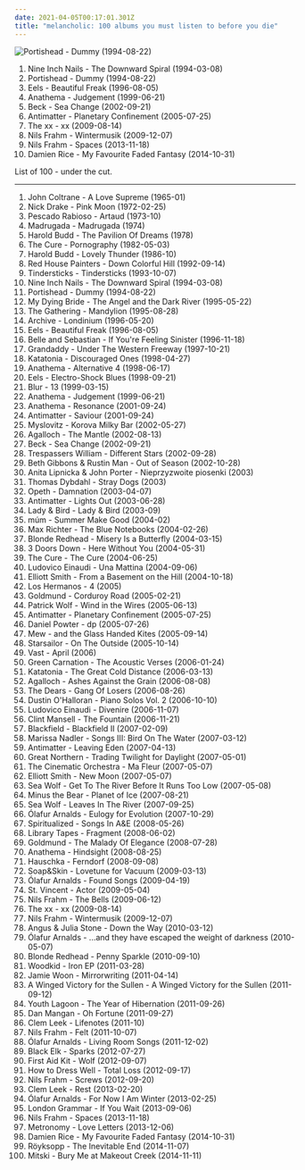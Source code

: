 ```yaml
---
date: 2021-04-05T00:17:01.301Z
title: "melancholic: 100 albums you must listen to before you die"
---
```

![Portishead - Dummy (1994-08-22)](http://coverartarchive.org/release/87888070-1b25-4830-aebc-dee490058b74/2550628489-500.jpg "Portishead - Dummy (1994-08-22)")
<ol class="albums">
<li data-cover="http://coverartarchive.org/release/ab64976f-52a8-44e7-9aa3-d6703604bc2f/7159970718-500.jpg" data-tags="industrial, industrial rock" role="button">Nine Inch Nails - The Downward Spiral (1994-03-08)</li>
<li data-cover="http://coverartarchive.org/release/87888070-1b25-4830-aebc-dee490058b74/2550628489-500.jpg" data-tags="trip-hop" role="button">Portishead - Dummy (1994-08-22)</li>
<li data-cover="http://coverartarchive.org/release/31c452b7-6fc4-39eb-9a0c-1f349328c745/11388472171-500.jpg" data-tags="alternative, rock, alternative rock, indie rock, 90s" role="button">Eels - Beautiful Freak (1996-08-05)</li>
<li data-cover="https://img.discogs.com/bXYl9l3hLH72MLJyrk8HBCnYvW8=/fit-in/600x600/filters:strip_icc():format(jpeg):mode_rgb():quality(90)/discogs-images/R-371766-1443128950-1064.jpeg.jpg" data-tags="progressive rock" role="button">Anathema - Judgement (1999-06-21)</li>
<li data-cover="http://coverartarchive.org/release/09dc8894-bb52-4edd-a31b-e74e30753a44/7066111416-500.jpg" data-tags="singer-songwriter, acoustic, beck" role="button">Beck - Sea Change (2002-09-21)</li>
<li data-cover="http://coverartarchive.org/release/927f72a8-a1d7-3a78-8e5d-2cb81a9b38a5/936766829-500.jpg" data-tags="melancholic" role="button">Antimatter - Planetary Confinement (2005-07-25)</li>
<li data-cover="http://coverartarchive.org/release/2d9f9aac-1884-3939-a3b7-01437151e495/7167631451-500.jpg" data-tags="indie" role="button">The xx - xx (2009-08-14)</li>
<li data-cover="http://coverartarchive.org/release/40180f9e-b9c1-4bc4-958c-1499bfa3d3ea/19110230455-500.jpg" data-tags="modern classical, contemporary classical, neoclassical, post-classical, neo-classical, piano" role="button">Nils Frahm - Wintermusik (2009-12-07)</li>
<li data-cover="http://coverartarchive.org/release/18992f07-6b19-4d6f-8083-4e5204a153de/7220911774-500.jpg" data-tags="piano, contemporary classical, post-classical, modern classical, neo-classical, neoclassical, ambient, alternative, cinematic, melancholy, minimalism, melancholic, experimental-ambient, minimal ambient, minimalist, modern composition, piano ambient, contemporary piano, ambient piano, minimal piano" role="button">Nils Frahm - Spaces (2013-11-18)</li>
<li data-cover="http://coverartarchive.org/release/a5bb7a1b-f162-44a0-b833-69fb8bf13125/8706849113-500.jpg" data-tags="folk, acoustic, indie folk" role="button">Damien Rice - My Favourite Faded Fantasy (2014-10-31)</li>
</ol>
List of 100 - under the cut.
<!-- more -->

_________________

<ol class="albums">
<li data-cover="http://coverartarchive.org/release/eb5f77b4-1201-4df8-9d5c-76bc417ebd66/14047816005-500.jpg" data-tags="jazz" role="button">
John Coltrane - A Love Supreme (1965-01)
</li>
<li data-cover="http://coverartarchive.org/release/2a274c12-8785-351a-9155-1d6d2dfde21c/23137783404-500.jpg" data-tags="folk, singer-songwriter" role="button">
Nick Drake - Pink Moon (1972-02-25)
</li>
<li data-cover="http://coverartarchive.org/release/d9ad5347-9829-4fab-ace3-57eba05e7054/20462935528-500.jpg" data-tags="argentina, rock" role="button">
Pescado Rabioso - Artaud (1973-10)
</li>
<li data-cover="https://img.discogs.com/usYj9CbiJnPwv9DvaKruUaBhhc8=/fit-in/485x467/filters:strip_icc():format(jpeg):mode_rgb():quality(90)/discogs-images/R-2125275-1350224639-4039.jpeg.jpg" data-tags="norwegian" role="button">
Madrugada - Madrugada (1974)
</li>
<li data-cover="http://coverartarchive.org/release/9e3742f2-5591-3754-a1b1-6ccae9eeee01/6548227474-500.jpg" data-tags="ambient, contemporary classical, minimalism, piano, minimalist, neoclassical, post-classical, piano ambient, ambient piano" role="button">
Harold Budd - The Pavilion Of Dreams (1978)
</li>
<li data-cover="http://coverartarchive.org/release/b0d6d8ad-02d7-3f08-9128-47c734c2c446/7947353809-500.jpg" data-tags="post-punk, gothic rock" role="button">
The Cure - Pornography (1982-05-03)
</li>
<li data-cover="http://coverartarchive.org/release/f1da6792-3a6a-4e4c-97fc-fc2477b183ef/2906121265-500.jpg" data-tags="ambient, piano, contemporary classical, cinematic, melancholy, minimalism, melancholic, neoclassical, post-classical, piano ambient, contemporary piano, ambient piano" role="button">
Harold Budd - Lovely Thunder (1986-10)
</li>
<li data-cover="https://img.discogs.com/XdGEUQr9zOEDUm5pRfgrU0alURM=/fit-in/600x600/filters:strip_icc():format(jpeg):mode_rgb():quality(90)/discogs-images/R-1528336-1226257392.jpeg.jpg" data-tags="slowcore" role="button">
Red House Painters - Down Colorful Hill (1992-09-14)
</li>
<li data-cover="http://coverartarchive.org/release/c7bc2ec1-d14d-3e88-b96b-1a122e8f1269/25210354175-500.jpg" data-tags="melancholic" role="button">
Tindersticks - Tindersticks (1993-10-07)
</li>
<li data-cover="http://coverartarchive.org/release/ab64976f-52a8-44e7-9aa3-d6703604bc2f/7159970718-500.jpg" data-tags="industrial, industrial rock" role="button">
Nine Inch Nails - The Downward Spiral (1994-03-08)
</li>
<li data-cover="http://coverartarchive.org/release/87888070-1b25-4830-aebc-dee490058b74/2550628489-500.jpg" data-tags="trip-hop" role="button">
Portishead - Dummy (1994-08-22)
</li>
<li data-cover="http://coverartarchive.org/release/26ed17a4-e022-4abc-a11f-23437715f4f8/15399938306-500.jpg" data-tags="doom metal" role="button">
My Dying Bride - The Angel and the Dark River (1995-05-22)
</li>
<li data-cover="https://img.discogs.com/mXmbUGbg8s-pnwDZnxsR5EARqq4=/fit-in/600x600/filters:strip_icc():format(jpeg):mode_rgb():quality(90)/discogs-images/R-4950111-1433873709-1968.jpeg.jpg" data-tags="gothic metal, progressive metal, atmospheric metal" role="button">
The Gathering - Mandylion (1995-08-28)
</li>
<li data-cover="http://coverartarchive.org/release/92170779-0baf-31f4-930d-8213c7462eac/3435477482-500.jpg" data-tags="trip-hop" role="button">
Archive - Londinium (1996-05-20)
</li>
<li data-cover="http://coverartarchive.org/release/31c452b7-6fc4-39eb-9a0c-1f349328c745/11388472171-500.jpg" data-tags="alternative, rock, alternative rock, indie rock, 90s" role="button">
Eels - Beautiful Freak (1996-08-05)
</li>
<li data-cover="http://coverartarchive.org/release/2b3c2f96-91f9-4d82-8efb-bd51812cab3c/4629555490-500.jpg" data-tags="indie pop, 1996, indie" role="button">
Belle and Sebastian - If You're Feeling Sinister (1996-11-18)
</li>
<li data-cover="http://coverartarchive.org/release/a7f89d02-9f8c-40f5-adc7-9b63631bc464/13321854605-500.jpg" data-tags="indie, indie rock, 90s" role="button">
Grandaddy - Under The Western Freeway (1997-10-21)
</li>
<li data-cover="http://coverartarchive.org/release/f1d33de4-4c0d-453f-a13c-b7cb26de6e59/3596831408-500.jpg" data-tags="doom metal" role="button">
Katatonia - Discouraged Ones (1998-04-27)
</li>
<li data-cover="http://coverartarchive.org/release/9a51b23b-4594-4abe-8c69-19b8cfa49184/8630651837-500.jpg" data-tags="doom metal, progressive rock, progressive metal" role="button">
Anathema - Alternative 4 (1998-06-17)
</li>
<li data-cover="http://coverartarchive.org/release/18274d01-86aa-4f26-ab80-5526bd285d9b/5129179403-500.jpg" data-tags="90s, indie rock" role="button">
Eels - Electro-Shock Blues (1998-09-21)
</li>
<li data-cover="http://coverartarchive.org/release/16a2fa8b-480e-3d58-8c42-684b9bec1493/7940071006-500.jpg" data-tags="britpop" role="button">
Blur - 13 (1999-03-15)
</li>
<li data-cover="https://img.discogs.com/bXYl9l3hLH72MLJyrk8HBCnYvW8=/fit-in/600x600/filters:strip_icc():format(jpeg):mode_rgb():quality(90)/discogs-images/R-371766-1443128950-1064.jpeg.jpg" data-tags="progressive rock" role="button">
Anathema - Judgement (1999-06-21)
</li>
<li data-cover="https://img.discogs.com/nb1EnJcA86CFw7ZQDmNBBINP0CA=/fit-in/600x600/filters:strip_icc():format(jpeg):mode_rgb():quality(90)/discogs-images/R-2947897-1442694714-5363.jpeg.jpg" data-tags="melancholic" role="button">
Anathema - Resonance (2001-09-24)
</li>
<li data-cover="https://img.discogs.com/TCfCFFygw_4fOymnI55HbWwp1u8=/fit-in/600x600/filters:strip_icc():format(jpeg):mode_rgb():quality(90)/discogs-images/R-445333-1305669402.png.jpg" data-tags="ambient, dark ambient" role="button">
Antimatter - Saviour (2001-09-24)
</li>
<li data-cover="http://coverartarchive.org/release/a537debd-0c0d-4c63-8c4f-04031dc48adc/4707626371-500.jpg" data-tags="rock, alternative rock, polish" role="button">
Myslovitz - Korova Milky Bar (2002-05-27)
</li>
<li data-cover="http://coverartarchive.org/release/7ac99528-77a9-3624-84b7-3400f6f56e47/22056699402-500.jpg" data-tags="folk metal, doom metal" role="button">
Agalloch - The Mantle (2002-08-13)
</li>
<li data-cover="http://coverartarchive.org/release/09dc8894-bb52-4edd-a31b-e74e30753a44/7066111416-500.jpg" data-tags="singer-songwriter, acoustic, beck" role="button">
Beck - Sea Change (2002-09-21)
</li>
<li data-cover="http://coverartarchive.org/release/2a9d5a0a-d699-4a6b-9418-e3e9aff9a64b/3452268315-500.jpg" data-tags="dream pop, shoegaze" role="button">
Trespassers William - Different Stars (2002-09-28)
</li>
<li data-cover="http://coverartarchive.org/release/d6dfec82-bdcc-4e05-9d8e-7666f9e74c0b/14023327941-500.jpg" data-tags="female vocalists, trip-hop" role="button">
Beth Gibbons & Rustin Man - Out of Season (2002-10-28)
</li>
<li data-cover="http://coverartarchive.org/release/5cfe6da9-3873-4c50-8727-843ca258e3fb/21383893045-500.jpg" data-tags="melancholic" role="button">
Anita Lipnicka & John Porter - Nieprzyzwoite piosenki (2003)
</li>
<li data-cover="http://coverartarchive.org/release/79e7d819-e3fc-4df0-89ff-4bb732b443c1/20839334016-500.jpg" data-tags="norwegian, scandinavian, melancholic, autumn, favorites ever, skiver, albums 2, maarts, music to drink slowly" role="button">
Thomas Dybdahl - Stray Dogs (2003)
</li>
<li data-cover="http://coverartarchive.org/release/3fe02bae-ffbc-3a1f-82b7-d7b338f78b71/6695442614-500.jpg" data-tags="progressive rock" role="button">
Opeth - Damnation (2003-04-07)
</li>
<li data-cover="https://img.discogs.com/yTJ2t-oOJApxEaVPxI_k-iuaL4E=/fit-in/600x600/filters:strip_icc():format(jpeg):mode_rgb():quality(90)/discogs-images/R-5719220-1404862392-1331.jpeg.jpg" data-tags="ambient, darkwave, dark ambient" role="button">
Antimatter - Lights Out (2003-06-28)
</li>
<li data-cover="https://via.placeholder.com/450" data-tags="70s, indie rock, dreamy, melancholic, lullaby, underappreciated, a, music for sleepless nights, the best of 2003, rozne takie sobie lubie, soft silly music, spokojnie tu jest, poznac to musze bardziej, painting inspirations" role="button">
Lady & Bird - Lady & Bird (2003-09)
</li>
<li data-cover="http://coverartarchive.org/release/68c7d49e-060e-3a47-88b4-8a1722859358/11078589852-500.jpg" data-tags="icelandic, electronic" role="button">
múm - Summer Make Good (2004-02)
</li>
<li data-cover="http://coverartarchive.org/release/ea46398a-5501-45ec-a5f5-09a29d031f45/22058531098-500.jpg" data-tags="post-classical, contemporary classical, neoclassical, modern classical, neo-classical, piano, neo classical, postclassical, post classical" role="button">
Max Richter - The Blue Notebooks (2004-02-26)
</li>
<li data-cover="http://coverartarchive.org/release/0a8790e5-e48d-3bf1-8b51-8d9fadf0fa4c/3717423059-500.jpg" data-tags="indie, indie rock" role="button">
Blonde Redhead - Misery Is a Butterfly (2004-03-15)
</li>
<li data-cover="http://coverartarchive.org/release/6f63a705-2e3d-451c-a8e9-0ae7025f9055/12844808386-500.jpg" data-tags="hard rock" role="button">
3 Doors Down - Here Without You (2004-05-31)
</li>
<li data-cover="http://coverartarchive.org/release/25e2716b-2c65-3ef8-b4ff-afc96570347d/7947383918-500.jpg" data-tags="post-punk, rock, alternative" role="button">
The Cure - The Cure (2004-06-25)
</li>
<li data-cover="http://coverartarchive.org/release/5fd13a50-7aee-4338-a1da-de7322a8602b/20520816503-500.jpg" data-tags="contemporary classical, modern classical, neoclassical, neo-classical, post-classical, minimalism, neo classical, minimalist" role="button">
Ludovico Einaudi - Una Mattina (2004-09-06)
</li>
<li data-cover="http://coverartarchive.org/release/f01097d5-8a73-3585-8c62-3831a3bd0db6/16096949332-500.jpg" data-tags="singer-songwriter, indie" role="button">
Elliott Smith - From a Basement on the Hill (2004-10-18)
</li>
<li data-cover="http://coverartarchive.org/release/e53c3877-01db-4cd0-99ef-f379b2b99d66/11450096982-500.jpg" data-tags="brazilian" role="button">
Los Hermanos - 4 (2005)
</li>
<li data-cover="http://coverartarchive.org/release/426b3f5f-9aeb-4978-9b33-1699ff208be7/21277413638-500.jpg" data-tags="piano, ambient" role="button">
Goldmund - Corduroy Road (2005-02-21)
</li>
<li data-cover="https://via.placeholder.com/450" data-tags="indie, singer-songwriter, british" role="button">
Patrick Wolf - Wind in the Wires (2005-06-13)
</li>
<li data-cover="http://coverartarchive.org/release/927f72a8-a1d7-3a78-8e5d-2cb81a9b38a5/936766829-500.jpg" data-tags="melancholic" role="button">
Antimatter - Planetary Confinement (2005-07-25)
</li>
<li data-cover="https://img.discogs.com/Ea8FbKi9AUBh-cEGJXfLVl3YewY=/fit-in/600x600/filters:strip_icc():format(jpeg):mode_rgb():quality(90)/discogs-images/R-591248-1184317356.jpeg.jpg" data-tags="pop, daniel powter" role="button">
Daniel Powter - dp (2005-07-26)
</li>
<li data-cover="http://coverartarchive.org/release/d8e64927-2ed5-38b7-82c6-3f02ce624598/22167976638-500.jpg" data-tags="indie, indie rock" role="button">
Mew - and the Glass Handed Kites (2005-09-14)
</li>
<li data-cover="https://via.placeholder.com/450" data-tags="rock, britpop" role="button">
Starsailor - On The Outside (2005-10-14)
</li>
<li data-cover="https://img.discogs.com/ThguOkN1F1n8C2WWPuqf3c9XrS8=/fit-in/500x500/filters:strip_icc():format(jpeg):mode_rgb():quality(90)/discogs-images/R-1071179-1189934902.jpeg.jpg" data-tags="alternative, melancholic" role="button">
Vast - April (2006)
</li>
<li data-cover="http://coverartarchive.org/release/7df49ccd-3a84-4424-8ffa-07f660ba4865/10866678503-500.jpg" data-tags="acoustic, progressive rock" role="button">
Green Carnation - The Acoustic Verses (2006-01-24)
</li>
<li data-cover="https://img.discogs.com/Wt7pTVZhLSxj2iE59N8os6Pdt8U=/fit-in/600x600/filters:strip_icc():format(jpeg):mode_rgb():quality(90)/discogs-images/R-2944076-1467306082-9527.jpeg.jpg" data-tags="doom metal, progressive metal" role="button">
Katatonia - The Great Cold Distance (2006-03-13)
</li>
<li data-cover="http://coverartarchive.org/release/b943e89a-2ae7-4cce-940a-c434c4f068cf/19071273840-500.jpg" data-tags="doom metal, folk metal, progressive metal" role="button">
Agalloch - Ashes Against the Grain (2006-08-08)
</li>
<li data-cover="https://via.placeholder.com/450" data-tags="broken social scene and friends" role="button">
The Dears - Gang Of Losers (2006-08-26)
</li>
<li data-cover="https://via.placeholder.com/450" data-tags="piano, contemporary classical, neoclassical, post-classical, neo-classical, modern classical" role="button">
Dustin O'Halloran - Piano Solos Vol. 2 (2006-10-10)
</li>
<li data-cover="http://coverartarchive.org/release/cbea7b36-3edb-392a-b703-f4d0b648deed/20544497982-500.jpg" data-tags="piano, contemporary classical, neoclassical" role="button">
Ludovico Einaudi - Divenire (2006-11-07)
</li>
<li data-cover="http://coverartarchive.org/release/33abead4-3015-438f-9ea3-97f2cc5cb278/6074705469-500.jpg" data-tags="soundtrack" role="button">
Clint Mansell - The Fountain (2006-11-21)
</li>
<li data-cover="http://coverartarchive.org/release/3412f681-acd0-414f-8435-45a995deb318/2331822335-500.jpg" data-tags="progressive rock" role="button">
Blackfield - Blackfield II (2007-02-09)
</li>
<li data-cover="http://coverartarchive.org/release/6612f329-7d59-4578-8128-c2a2ec86565c/8703131155-500.jpg" data-tags="folk" role="button">
Marissa Nadler - Songs III: Bird On The Water (2007-03-12)
</li>
<li data-cover="http://coverartarchive.org/release/301832d9-f503-4e5f-945c-f77e66c4cd59/936789634-500.jpg" data-tags="progressive rock" role="button">
Antimatter - Leaving Eden (2007-04-13)
</li>
<li data-cover="http://coverartarchive.org/release/0199cb42-c497-4dde-96fb-d6fe5bcf6199/19923477364-500.jpg" data-tags="electronic, indie, pop, rock, alternative, indie pop, indie rock, unique, melancholic, purchased 09, try, light metal" role="button">
Great Northern - Trading Twilight for Daylight (2007-05-01)
</li>
<li data-cover="https://via.placeholder.com/450" data-tags="downtempo, chillout" role="button">
The Cinematic Orchestra - Ma Fleur (2007-05-07)
</li>
<li data-cover="https://img.discogs.com/lU-jb1-v8HnHNIeuFYS8UuKtkNY=/fit-in/600x600/filters:strip_icc():format(jpeg):mode_rgb():quality(90)/discogs-images/R-9832099-1487024275-2085.jpeg.jpg" data-tags="singer-songwriter, indie, indie rock" role="button">
Elliott Smith - New Moon (2007-05-07)
</li>
<li data-cover="http://coverartarchive.org/release/4ab7278a-20f0-49b2-b157-0a6baf1052c5/1951082691-500.jpg" data-tags="mellow" role="button">
Sea Wolf - Get To The River Before It Runs Too Low (2007-05-08)
</li>
<li data-cover="http://coverartarchive.org/release/e3c0a8ce-6f8f-4aa2-9db0-f0a9a44504d8/2103706278-500.jpg" data-tags="indie rock, indie, mellow" role="button">
Minus the Bear - Planet of Ice (2007-08-21)
</li>
<li data-cover="http://coverartarchive.org/release/1f535139-1a00-4da7-89cc-94cb50ceb44d/3886056504-500.jpg" data-tags="indie folk, indie, indie rock, singer-songwriter, autumn" role="button">
Sea Wolf - Leaves In The River (2007-09-25)
</li>
<li data-cover="http://coverartarchive.org/release/7ed90c22-74e5-3a9b-a047-5f9bcbcb01bd/1485447652-500.jpg" data-tags="piano, contemporary classical, neoclassical, post-classical, ambient" role="button">
Ólafur Arnalds - Eulogy for Evolution (2007-10-29)
</li>
<li data-cover="http://coverartarchive.org/release/bb3ba958-719d-4ec0-942b-8a4d6c18f373/12135240940-500.jpg" data-tags="british, sad, dreamy, atmospheric, melancholy, 00s" role="button">
Spiritualized - Songs In A&E (2008-05-26)
</li>
<li data-cover="http://coverartarchive.org/release/0ab3e83e-9828-4653-b15d-68364cfeb9f6/6687658194-500.jpg" data-tags="neoclassical, contemporary classical, post-classical, modern classical, piano, neo-classical" role="button">
Library Tapes - Fragment (2008-06-02)
</li>
<li data-cover="http://coverartarchive.org/release/336b5981-acbf-4993-9138-a15fa2b533b0/4577888247-500.jpg" data-tags="neoclassical, post-classical, piano, contemporary classical, neo-classical, ambient, modern classical" role="button">
Goldmund - The Malady Of Elegance (2008-07-28)
</li>
<li data-cover="http://coverartarchive.org/release/c0c588fc-5669-4b8f-b25c-560111e0bbba/5284367213-500.jpg" data-tags="acoustic, progressive rock" role="button">
Anathema - Hindsight (2008-08-25)
</li>
<li data-cover="http://coverartarchive.org/release/89b522b0-9e00-3d90-a068-182ad410c00b/1149714168-500.jpg" data-tags="contemporary classical, neoclassical, ambient, piano, modern classical, post-classical, contemporary piano" role="button">
Hauschka - Ferndorf (2008-09-08)
</li>
<li data-cover="https://img.discogs.com/5ULMdii6V1Px_WEq_Gnq-FYTwV4=/fit-in/500x500/filters:strip_icc():format(jpeg):mode_rgb():quality(90)/discogs-images/R-1690134-1266618713.jpeg.jpg" data-tags="piano" role="button">
Soap&Skin - Lovetune for Vacuum (2009-03-13)
</li>
<li data-cover="http://coverartarchive.org/release/705de6f0-e4a1-4d0e-bef7-eeae4f5115b5/5930038642-500.jpg" data-tags="contemporary classical, modern classical, neoclassical, post-classical, neo-classical, piano, neo classical, postclassical, post classical" role="button">
Ólafur Arnalds - Found Songs (2009-04-19)
</li>
<li data-cover="http://coverartarchive.org/release/1e1786e5-c6da-3bcf-961d-3b21a49ee9dc/13204157353-500.jpg" data-tags="indie pop, art pop, indie" role="button">
St. Vincent - Actor (2009-05-04)
</li>
<li data-cover="http://coverartarchive.org/release/d1dc2a35-d7c3-3523-97c6-8e452d483b06/3629230950-500.jpg" data-tags="piano, contemporary classical, neoclassical, post-classical" role="button">
Nils Frahm - The Bells (2009-06-12)
</li>
<li data-cover="http://coverartarchive.org/release/2d9f9aac-1884-3939-a3b7-01437151e495/7167631451-500.jpg" data-tags="indie" role="button">
The xx - xx (2009-08-14)
</li>
<li data-cover="http://coverartarchive.org/release/40180f9e-b9c1-4bc4-958c-1499bfa3d3ea/19110230455-500.jpg" data-tags="modern classical, contemporary classical, neoclassical, post-classical, neo-classical, piano" role="button">
Nils Frahm - Wintermusik (2009-12-07)
</li>
<li data-cover="https://img.discogs.com/LrhznqUrhrbnOX4LXZY3sr6kwJw=/fit-in/293x293/filters:strip_icc():format(jpeg):mode_rgb():quality(90)/discogs-images/R-2187241-1268704983.jpeg.jpg" data-tags="folk, australian, acoustic, indie" role="button">
Angus & Julia Stone - Down the Way (2010-03-12)
</li>
<li data-cover="https://img.discogs.com/ljxpxTe9s-ze-oe0sLwEJapRRbU=/fit-in/600x625/filters:strip_icc():format(jpeg):mode_rgb():quality(90)/discogs-images/R-14764477-1581542473-4562.jpeg.jpg" data-tags="contemporary classical, neoclassical, modern classical, post-classical, neo-classical, piano" role="button">
Ólafur Arnalds - ...and they have escaped the weight of darkness (2010-05-07)
</li>
<li data-cover="http://coverartarchive.org/release/93922dd3-28a6-329a-ab40-a8c63535f743/3717426092-500.jpg" data-tags="indie, dream pop, 4ad" role="button">
Blonde Redhead - Penny Sparkle (2010-09-10)
</li>
<li data-cover="http://coverartarchive.org/release/33a8f17b-10c0-40f3-8a6c-3711b0bceda0/2926396596-500.jpg" data-tags="indie folk" role="button">
Woodkid - Iron EP (2011-03-28)
</li>
<li data-cover="http://coverartarchive.org/release/8164140b-6d5f-3a69-a19a-6785446191e9/852058673-500.jpg" data-tags="soul" role="button">
Jamie Woon - Mirrorwriting (2011-04-14)
</li>
<li data-cover="http://coverartarchive.org/release/566e2e7c-9cc6-41f9-864c-2bb65f540436/3979522473-500.jpg" data-tags="modern classical, contemporary classical, neoclassical, post-classical, neo-classical, piano, neo classical, postclassical, post classical" role="button">
A Winged Victory for the Sullen - A Winged Victory for the Sullen (2011-09-12)
</li>
<li data-cover="https://img.discogs.com/-BR4yY32Gdk7o4SF5Ha0Wvj9gp0=/fit-in/600x600/filters:strip_icc():format(jpeg):mode_rgb():quality(90)/discogs-images/R-3020807-1318528929.jpeg.jpg" data-tags="dream pop" role="button">
Youth Lagoon - The Year of Hibernation (2011-09-26)
</li>
<li data-cover="http://coverartarchive.org/release/b4cfc997-a4d0-4703-8058-9ffef127d537/16424727978-500.jpg" data-tags="singer-songwriter, canadian, melancholic, lieblingslied, play on words, lieblingssongs, webrecced" role="button">
Dan Mangan - Oh Fortune (2011-09-27)
</li>
<li data-cover="https://via.placeholder.com/450" data-tags="ambient, contemporary classical, piano, cinematic, neoclassical, post-classical, melancholy, melancholic, modern classical, contemporary piano" role="button">
Clem Leek - Lifenotes (2011-10)
</li>
<li data-cover="http://coverartarchive.org/release/def95a4a-16c7-4c32-bd31-b947222e3be3/2750964464-500.jpg" data-tags="contemporary classical, neoclassical, post-classical, modern classical, neo-classical, piano" role="button">
Nils Frahm - Felt (2011-10-07)
</li>
<li data-cover="http://coverartarchive.org/release/56a15cf2-a435-48c9-8fdc-642e24aff561/4237979092-500.jpg" data-tags="contemporary classical, neoclassical, post-classical, neo-classical, modern classical, piano" role="button">
Ólafur Arnalds - Living Room Songs (2011-12-02)
</li>
<li data-cover="http://coverartarchive.org/release/09391b51-7c9d-44b2-8e86-03fe36ba71ed/13775637323-500.jpg" data-tags="ambient, piano, atmospheric, melancholic, modern classical, dream music" role="button">
Black Elk - Sparks (2012-07-27)
</li>
<li data-cover="http://coverartarchive.org/release/8bd613e5-a2c5-4852-80c1-b45a0ea9232e/10917447319-500.jpg" data-tags="chillout, female vocalists, melancholic, celtic, native americans" role="button">
First Aid Kit - Wolf (2012-09-07)
</li>
<li data-cover="http://coverartarchive.org/release/dc277a4e-10de-4693-a8e4-6e657a056cda/28396159564-500.jpg" data-tags="alternative rnb" role="button">
How to Dress Well - Total Loss (2012-09-17)
</li>
<li data-cover="https://via.placeholder.com/450" data-tags="contemporary classical, neoclassical, post-classical, piano, modern classical, neo-classical" role="button">
Nils Frahm - Screws (2012-09-20)
</li>
<li data-cover="http://coverartarchive.org/release/72d8365e-491d-4e5e-b20b-eb689cb34b88/21944987702-500.jpg" data-tags="ambient, alternative, piano, cinematic, contemporary classical, melancholy, minimalism, melancholic, modern classical, neo-classical, experimental-ambient, minimal ambient, minimalist, neoclassical, modern composition, post-classical, piano ambient, contemporary piano, ambient piano, minimal piano" role="button">
Clem Leek - Rest (2013-02-20)
</li>
<li data-cover="http://coverartarchive.org/release/c05a9fd9-d173-444e-a08a-65b65251a852/6168548089-500.jpg" data-tags="contemporary classical, neoclassical, post-classical, modern classical, neo-classical, piano, neo classical, postclassical, post classical" role="button">
Ólafur Arnalds - For Now I Am Winter (2013-02-25)
</li>
<li data-cover="http://coverartarchive.org/release/915f9487-03ba-49fb-84fe-1ff4cb5d5ece/5098039469-500.jpg" data-tags="indie pop" role="button">
London Grammar - If You Wait (2013-09-06)
</li>
<li data-cover="http://coverartarchive.org/release/18992f07-6b19-4d6f-8083-4e5204a153de/7220911774-500.jpg" data-tags="piano, contemporary classical, post-classical, modern classical, neo-classical, neoclassical, ambient, alternative, cinematic, melancholy, minimalism, melancholic, experimental-ambient, minimal ambient, minimalist, modern composition, piano ambient, contemporary piano, ambient piano, minimal piano" role="button">
Nils Frahm - Spaces (2013-11-18)
</li>
<li data-cover="http://coverartarchive.org/release/5adeb0cd-f15c-447c-82a4-2d6fb5279436/6728311268-500.jpg" data-tags="indie pop, british" role="button">
Metronomy - Love Letters (2013-12-06)
</li>
<li data-cover="http://coverartarchive.org/release/a5bb7a1b-f162-44a0-b833-69fb8bf13125/8706849113-500.jpg" data-tags="folk, acoustic, indie folk" role="button">
Damien Rice - My Favourite Faded Fantasy (2014-10-31)
</li>
<li data-cover="http://coverartarchive.org/release/7704bdf5-5fcd-4f80-a759-30fba880bfe6/8762633349-500.jpg" data-tags="electronic, downtempo" role="button">
Röyksopp - The Inevitable End (2014-11-07)
</li>
<li data-cover="http://coverartarchive.org/release/283133d8-a904-4b45-992e-3d286e93de06/8951746002-500.jpg" data-tags="indie rock" role="button">
Mitski - Bury Me at Makeout Creek (2014-11-11)
</li>
</ol>